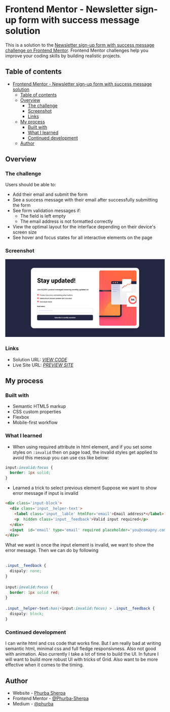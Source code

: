 # Frontend Mentor - Newsletter sign-up form with success message solution

This is a solution to the [Newsletter sign-up form with success message challenge on Frontend Mentor](https://www.frontendmentor.io/challenges/newsletter-signup-form-with-success-message-3FC1AZbNrv). Frontend Mentor challenges help you improve your coding skills by building realistic projects. 

## Table of contents

- [Frontend Mentor - Newsletter sign-up form with success message solution](#frontend-mentor---newsletter-sign-up-form-with-success-message-solution)
  - [Table of contents](#table-of-contents)
  - [Overview](#overview)
    - [The challenge](#the-challenge)
    - [Screenshot](#screenshot)
    - [Links](#links)
  - [My process](#my-process)
    - [Built with](#built-with)
    - [What I learned](#what-i-learned)
    - [Continued development](#continued-development)
  - [Author](#author)

## Overview

### The challenge

Users should be able to:

- Add their email and submit the form
- See a success message with their email after successfully submitting the form
- See form validation messages if:
  - The field is left empty
  - The email address is not formatted correctly
- View the optimal layout for the interface depending on their device's screen size
- See hover and focus states for all interactive elements on the page

### Screenshot

![screen-shot](./assets/images/screen-shot.png)

### Links

- Solution URL: [*VIEW CODE*](https://github.com/Phurba-Sherpa/frontend-mentor--newsletter-sign-up)
- Live Site URL: [*PREVIEW SITE*](https://phurba-sherpa.github.io/frontend-mentor--newsletter-sign-up/)

## My process

### Built with

- Semantic HTML5 markup
- CSS custom properties
- Flexbox
- Mobile-first workflow

### What I learned

- When using required attribute in html element, and if you set some styles on `:invalid` then on page load, the invalid styles get applied to avoid this messup you can use css like below:

```css
input:invalid:focus {
  border: 1px solid;
}
```

- Learned a trick to select previous element
Suppose we want to show error message if input is invalid

```html
<div class='input-block'>
  <div class='input__helper-text'>
    <label class='input__lable' htmlFor='email'>Email address*</label>
    <p  hidden class='input__feedback'>Valid input required</p>
  </div>
  <input  id='email' type='email' required placeholder='you@comapny.com' autocomplete="off">
</div>
```

What we want is once the input element is invalid, we want to show the error message. Then we can do by following

```css

.input__feedback {
  dispaly: none;
}

input:invalid:focus {
  border: 1px solid red;
}

.input__helper-text:has(+input:invalid:focus) > .input__feedback {
  dispaly: block;
}
```

### Continued development

I can write html and css code that works fine. But I am really bad at writing semantic html, minimal css and full fledge responsivness. Also not good with animation. Also currently I take a lot of time to build the UI. In future I will want to build more robust UI with tricks of Grid. Also want to be more effective when it comes to the timing.

## Author

- Website - [Phurba Sherpa](https://phurba.sherpa.name.np)
- Frontend Mentor - [@Phurba-Sherpa](https://www.frontendmentor.io/profile/Phurba-Sherpa)
- Medium - [@phurba](https://medium.com/@phurba)

